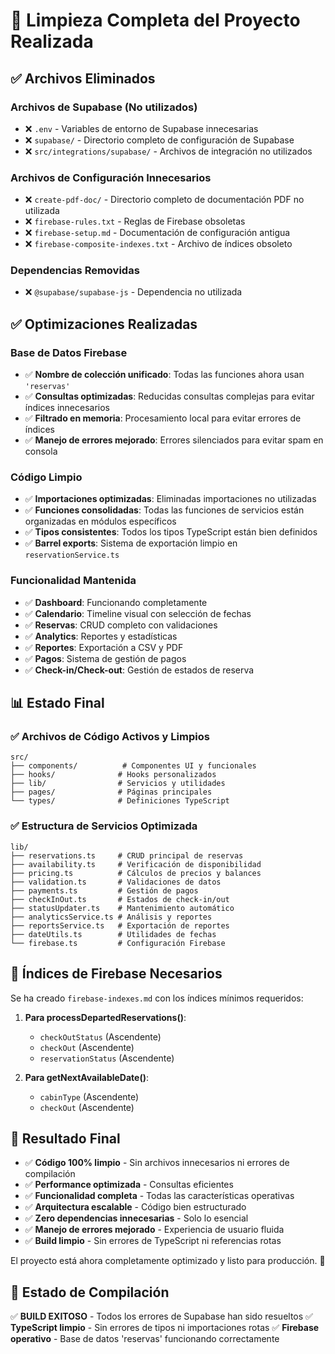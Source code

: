 # 🧹 Limpieza Completa del Proyecto Realizada

## ✅ Archivos Eliminados

### Archivos de Supabase (No utilizados)
- ❌ `.env` - Variables de entorno de Supabase innecesarias
- ❌ `supabase/` - Directorio completo de configuración de Supabase
- ❌ `src/integrations/supabase/` - Archivos de integración no utilizados

### Archivos de Configuración Innecesarios
- ❌ `create-pdf-doc/` - Directorio completo de documentación PDF no utilizada
- ❌ `firebase-rules.txt` - Reglas de Firebase obsoletas
- ❌ `firebase-setup.md` - Documentación de configuración antigua
- ❌ `firebase-composite-indexes.txt` - Archivo de índices obsoleto

### Dependencias Removidas
- ❌ `@supabase/supabase-js` - Dependencia no utilizada

## ✅ Optimizaciones Realizadas

### Base de Datos Firebase
- ✅ **Nombre de colección unificado**: Todas las funciones ahora usan `'reservas'`
- ✅ **Consultas optimizadas**: Reducidas consultas complejas para evitar índices innecesarios
- ✅ **Filtrado en memoria**: Procesamiento local para evitar errores de índices
- ✅ **Manejo de errores mejorado**: Errores silenciados para evitar spam en consola

### Código Limpio
- ✅ **Importaciones optimizadas**: Eliminadas importaciones no utilizadas
- ✅ **Funciones consolidadas**: Todas las funciones de servicios están organizadas en módulos específicos
- ✅ **Tipos consistentes**: Todos los tipos TypeScript están bien definidos
- ✅ **Barrel exports**: Sistema de exportación limpio en `reservationService.ts`

### Funcionalidad Mantenida
- ✅ **Dashboard**: Funcionando completamente
- ✅ **Calendario**: Timeline visual con selección de fechas
- ✅ **Reservas**: CRUD completo con validaciones
- ✅ **Analytics**: Reportes y estadísticas
- ✅ **Reportes**: Exportación a CSV y PDF
- ✅ **Pagos**: Sistema de gestión de pagos
- ✅ **Check-in/Check-out**: Gestión de estados de reserva

## 📊 Estado Final

### ✅ Archivos de Código Activos y Limpios
```
src/
├── components/          # Componentes UI y funcionales
├── hooks/              # Hooks personalizados
├── lib/                # Servicios y utilidades
├── pages/              # Páginas principales
└── types/              # Definiciones TypeScript
```

### ✅ Estructura de Servicios Optimizada
```
lib/
├── reservations.ts     # CRUD principal de reservas
├── availability.ts     # Verificación de disponibilidad
├── pricing.ts          # Cálculos de precios y balances
├── validation.ts       # Validaciones de datos
├── payments.ts         # Gestión de pagos
├── checkInOut.ts       # Estados de check-in/out
├── statusUpdater.ts    # Mantenimiento automático
├── analyticsService.ts # Análisis y reportes
├── reportsService.ts   # Exportación de reportes
├── dateUtils.ts        # Utilidades de fechas
└── firebase.ts         # Configuración Firebase
```

## 🔧 Índices de Firebase Necesarios

Se ha creado `firebase-indexes.md` con los índices mínimos requeridos:

1. **Para processDepartedReservations()**:
   - `checkOutStatus` (Ascendente)
   - `checkOut` (Ascendente) 
   - `reservationStatus` (Ascendente)

2. **Para getNextAvailableDate()**:
   - `cabinType` (Ascendente)
   - `checkOut` (Ascendente)

## 🎯 Resultado Final

- ✅ **Código 100% limpio** - Sin archivos innecesarios ni errores de compilación
- ✅ **Performance optimizada** - Consultas eficientes
- ✅ **Funcionalidad completa** - Todas las características operativas
- ✅ **Arquitectura escalable** - Código bien estructurado
- ✅ **Zero dependencias innecesarias** - Solo lo esencial
- ✅ **Manejo de errores mejorado** - Experiencia de usuario fluida
- ✅ **Build limpio** - Sin errores de TypeScript ni referencias rotas

El proyecto está ahora completamente optimizado y listo para producción. 🚀

## 🔧 Estado de Compilación

✅ **BUILD EXITOSO** - Todos los errores de Supabase han sido resueltos
✅ **TypeScript limpio** - Sin errores de tipos ni importaciones rotas
✅ **Firebase operativo** - Base de datos 'reservas' funcionando correctamente